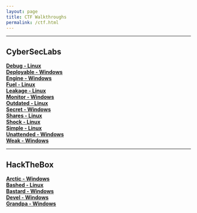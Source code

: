 ```yaml
---
layout: page
title: CTF Walkthroughs
permalink: /ctf.html
---
```



----
## CyberSecLabs
**[Debug - Linux](https://cyb3rr3ap3r.github.io/posts/ctf/cyberseclabs/debug.html)**  
**[Deployable - Windows](https://cyb3rr3ap3r.github.io/posts/ctf/cyberseclabs/deployable.html)**  
**[Engine - Windows](https://cyb3rr3ap3r.github.io/posts/ctf/cyberseclabs/engine.html)**  
**[Fuel - Linux](https://cyb3rr3ap3r.github.io/posts/ctf/cyberseclabs/fuel.html)**  
**[Leakage - Linux](https://cyb3rr3ap3r.github.io/posts/ctf/cyberseclabs/leakage.html)**  
**[Monitor - Windows](https://cyb3rr3ap3r.github.io/posts/ctf/cyberseclabs/monitor.html)**  
**[Outdated - Linux](https://cyb3rr3ap3r.github.io/posts/ctf/cyberseclabs/outdated.html)**  
**[Secret - Windows](https://cyb3rr3ap3r.github.io/posts/ctf/cyberseclabs/secret.html)**  
**[Shares - Linux](https://cyb3rr3ap3r.github.io/posts/ctf/cyberseclabs/shares.html)**  
**[Shock - Linux](https://cyb3rr3ap3r.github.io/posts/ctf/cyberseclabs/shock.html)**  
**[Simple - Linux](https://cyb3rr3ap3r.github.io/posts/ctf/cyberseclabs/simple.html)**  
**[Unattended - Windows](https://cyb3rr3ap3r.github.io/posts/ctf/cyberseclabs/unattended.html)**  
**[Weak - Windows](https://cyb3rr3ap3r.github.io/posts/ctf/cyberseclabs/weak.html)**  


----
## HackTheBox
**[Arctic - Windows](https://cyb3rr3ap3r.github.io/posts/ctf/hackthebox/arctic.html)**  
**[Bashed - Linux](https://cyb3rr3ap3r.github.io/posts/ctf/hackthebox/bashed.html)**  
**[Bastard - Windows](https://cyb3rr3ap3r.github.io/posts/ctf/hackthebox/bastard.html)**  
**[Devel - Windows](https://cyb3rr3ap3r.github.io/posts/ctf/hackthebox/devel.html)**  
**[Grandpa - Windows](https://cyb3rr3ap3r.github.io/posts/ctf/hackthebox/grandpa.html)**  
